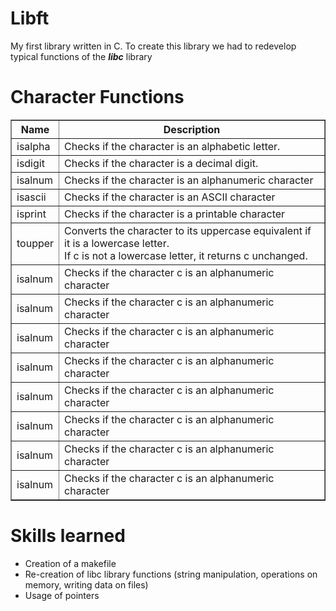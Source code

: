 <h1> Libft </h1>

My first library written in C.
To create this library we had to redevelop typical functions of the <strong><em>libc</em></strong> library

<h1>Character Functions</h1>

<table border="1">
  <tr>
    <th>Name</th>
    <th>Description</th>
  </tr>
  <tr>
    <td>isalpha</td>
    <td>Checks if the character is an alphabetic letter.</td>
  </tr>
  <tr>
    <td>isdigit</td>
    <td>Checks if the character is a decimal digit.</td>
  </tr>
  <tr>
    <td>isalnum</td>
    <td>Checks if the character is an alphanumeric character</td>
  </tr>
   <tr>
    <td>isascii</td>
    <td>Checks if the character is an ASCII character</td>
  </tr>
   <tr>
    <td>isprint</td>
    <td>Checks if the character is a printable character</td>
  </tr>
   <tr>
    <td>toupper</td>
    <td>Converts the character to its uppercase equivalent if it is a lowercase letter.<br> If c is not a lowercase letter, it returns c unchanged.</td>
  </tr>
   <tr>
    <td>isalnum</td>
    <td>Checks if the character c is an alphanumeric character</td>
  </tr>
   <tr>
    <td>isalnum</td>
    <td>Checks if the character c is an alphanumeric character</td>
  </tr>
   <tr>
    <td>isalnum</td>
    <td>Checks if the character c is an alphanumeric character</td>
  </tr>
   <tr>
    <td>isalnum</td>
    <td>Checks if the character c is an alphanumeric character</td>
  </tr>
   <tr>
    <td>isalnum</td>
    <td>Checks if the character c is an alphanumeric character</td>
  </tr>
   <tr>
    <td>isalnum</td>
    <td>Checks if the character c is an alphanumeric character</td>
  </tr>
   <tr>
    <td>isalnum</td>
    <td>Checks if the character c is an alphanumeric character</td>
  </tr>
   <tr>
    <td>isalnum</td>
    <td>Checks if the character c is an alphanumeric character</td>
  </tr>
</table>



<h1>Skills learned</h1>

- Creation of a makefile
- Re-creation of libc library functions (string manipulation, operations on memory, writing data on files)
- Usage of pointers


